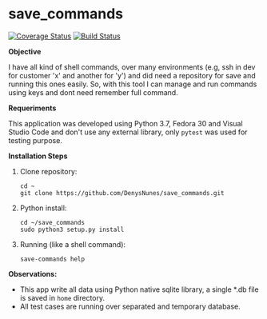# save_commands

[![Coverage Status](https://coveralls.io/repos/github/DenysNunes/save_commands/badge.svg?branch=master)](https://coveralls.io/github/DenysNunes/save_commands?branch=master) 
[![Build Status](https://travis-ci.org/DenysNunes/save_commands.svg?branch=dev)](https://travis-ci.org/DenysNunes/save_commands)


<b>Objective</b>

I have all kind of shell commands, over many environments (e.g, ssh in dev for customer 'x' and another for 'y') and did need a repository for save and running this ones easily. 
So, with this tool I can manage and run commands using keys and dont need remember full command.

<b>Requeriments</b>

This application was developed using Python 3.7, Fedora 30 and Visual Studio Code and don't use any external library, only `pytest` was used for testing purpose.

<b>Installation Steps</b>

1. Clone repository:

    ```
    cd ~
    git clone https://github.com/DenysNunes/save_commands.git
    ```

2. Python install:

    ```
    cd ~/save_commands
    sudo python3 setup.py install
    ```
3. Running (like a shell command):
   
   ```
   save-commands help
   ```

<b>Observations:</b>

* This app write all data using Python native sqlite library, a single *.db file is saved in `home` directory.
* All test cases are running over separated and temporary database.

